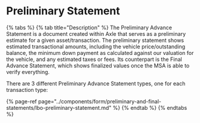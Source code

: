 # Preliminary Statement

{% tabs %}
{% tab title="Description" %}
The Preliminary Advance Statement is a document created within Axle that serves as a preliminary estimate for a given asset/transaction. The preliminary statement shows estimated transactional amounts, including the vehicle price/outstanding balance, the minimum down payment as calculated against our valuation for the vehicle, and any estimated taxes or fees. Its counterpart is the Final Advance Statement, which shows finalized values once the MSA is able to verify everything.

There are 3 different Preliminary Advance Statement types, one for each transaction type:

{% page-ref page="../components/form/preliminary-and-final-statements/lbo-preliminary-statement.md" %}
{% endtab %}
{% endtabs %}



